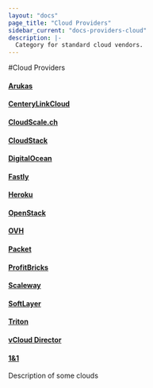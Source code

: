 ```yaml
---
layout: "docs"
page_title: "Cloud Providers"
sidebar_current: "docs-providers-cloud"
description: |-
  Category for standard cloud vendors.
---
```


#Cloud Providers

#### [Arukas](/docs/providers/arukas/index.html)
#### [CenteryLinkCloud](/docs/providers/clc/index.html)
#### [CloudScale.ch](/docs/provders/cloudscale/index.html)
#### [CloudStack](/docs/providers/cloudstack/index.html)
#### [DigitalOcean](/docs/provider/do/index.html)
#### [Fastly](/docs/providers/fastly/index.html)
#### [Heroku](/docs/providers/heroku/index.html)
#### [OpenStack](/docs/providers/openstack/index.html)
#### [OVH](/docs/providers/ovh/index.html)
#### [Packet](/docs/providers/packet/index.html)
#### [ProfitBricks](/docs/providers/profitbricks/index.html)
#### [Scaleway](/docs/providers/scaleway/index.html)
#### [SoftLayer](/docs/providers/softlayer/index.html)
#### [Triton](/docs/providers/triton/index.html)
#### [vCloud Director](/docs/providers/vcd/index.html)
#### [1&1](/docs/providers/oneandone/index.html)


Description of some clouds
